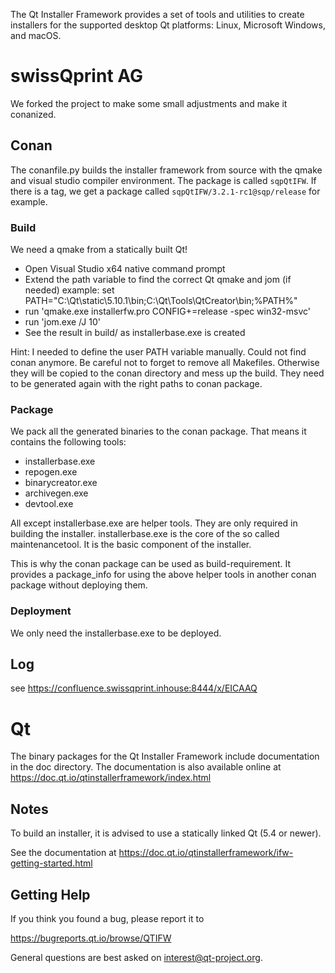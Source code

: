 The Qt Installer Framework provides a set of tools and utilities to create
installers for the supported desktop Qt platforms: Linux, Microsoft Windows, and
macOS.

# swissQprint AG

We forked the project to make some small adjustments and make it conanized.

## Conan

The conanfile.py builds the installer framework from source with the qmake and
visual studio compiler environment.
The package is called `sqpQtIFW`. If there is a tag, we get a package called
`sqpQtIFW/3.2.1-rc1@sqp/release` for example.

### Build

We need a qmake from a statically built Qt!

*  Open Visual Studio x64 native command prompt
*  Extend the path variable to find the correct Qt qmake and jom (if needed)
   example: set PATH="C:\Qt\static\5.10.1\bin;C:\Qt\Tools\QtCreator\bin;%PATH%"
*  run 'qmake.exe installerfw.pro CONFIG+=release -spec win32-msvc'
*  run 'jom.exe /J 10' 
*  See the result in build/ as installerbase.exe is created

Hint: I needed to define the user PATH variable manually. Could not find conan anymore.
Be careful not to forget to remove all Makefiles. Otherwise they will be copied to the
conan directory and mess up the build. They need to be generated again with the right
paths to conan package.

### Package

We pack all the generated binaries to the conan package. That means it contains the
following tools:

*  installerbase.exe
*  repogen.exe
*  binarycreator.exe
*  archivegen.exe
*  devtool.exe

All except installerbase.exe are helper tools. They are only required in building the
installer. installerbase.exe is the core of the so called maintenancetool. It is the 
basic component of the installer.

This is why the conan package can be used as build-requirement. It provides a package_info
for using the above helper tools in another conan package without deploying them.

### Deployment

We only need the installerbase.exe to be deployed.

## Log

see https://confluence.swissqprint.inhouse:8444/x/EICAAQ

# Qt

The binary packages for the Qt Installer Framework include documentation in the
doc directory. The documentation is also available online at
    https://doc.qt.io/qtinstallerframework/index.html

## Notes

To build an installer, it is advised to use a statically linked Qt (5.4 or
newer).

See the documentation at
    https://doc.qt.io/qtinstallerframework/ifw-getting-started.html

## Getting Help

If you think you found a bug, please report it to

https://bugreports.qt.io/browse/QTIFW

General questions are best asked on interest@qt-project.org.

